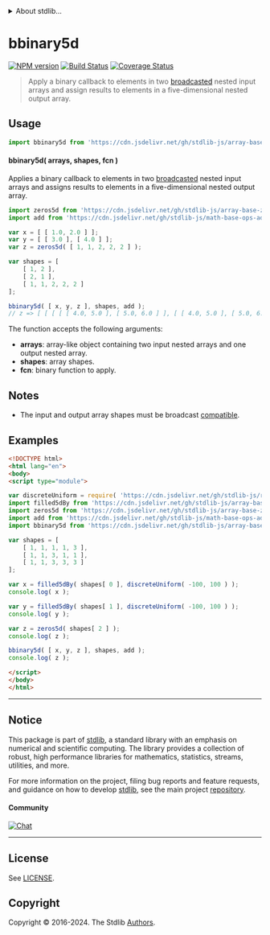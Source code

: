 <!--

@license Apache-2.0

Copyright (c) 2023 The Stdlib Authors.

Licensed under the Apache License, Version 2.0 (the "License");
you may not use this file except in compliance with the License.
You may obtain a copy of the License at

   http://www.apache.org/licenses/LICENSE-2.0

Unless required by applicable law or agreed to in writing, software
distributed under the License is distributed on an "AS IS" BASIS,
WITHOUT WARRANTIES OR CONDITIONS OF ANY KIND, either express or implied.
See the License for the specific language governing permissions and
limitations under the License.

-->


<details>
  <summary>
    About stdlib...
  </summary>
  <p>We believe in a future in which the web is a preferred environment for numerical computation. To help realize this future, we've built stdlib. stdlib is a standard library, with an emphasis on numerical and scientific computation, written in JavaScript (and C) for execution in browsers and in Node.js.</p>
  <p>The library is fully decomposable, being architected in such a way that you can swap out and mix and match APIs and functionality to cater to your exact preferences and use cases.</p>
  <p>When you use stdlib, you can be absolutely certain that you are using the most thorough, rigorous, well-written, studied, documented, tested, measured, and high-quality code out there.</p>
  <p>To join us in bringing numerical computing to the web, get started by checking us out on <a href="https://github.com/stdlib-js/stdlib">GitHub</a>, and please consider <a href="https://opencollective.com/stdlib">financially supporting stdlib</a>. We greatly appreciate your continued support!</p>
</details>

# bbinary5d

[![NPM version][npm-image]][npm-url] [![Build Status][test-image]][test-url] [![Coverage Status][coverage-image]][coverage-url] <!-- [![dependencies][dependencies-image]][dependencies-url] -->

> Apply a binary callback to elements in two [broadcasted][@stdlib/array/base/broadcast-array] nested input arrays and assign results to elements in a five-dimensional nested output array.

<section class="intro">

</section>

<!-- /.intro -->



<section class="usage">

## Usage

```javascript
import bbinary5d from 'https://cdn.jsdelivr.net/gh/stdlib-js/array-base-broadcasted-binary5d@v0.2.2-esm/index.mjs';
```

#### bbinary5d( arrays, shapes, fcn )

Applies a binary callback to elements in two [broadcasted][@stdlib/array/base/broadcast-array] nested input arrays and assigns results to elements in a five-dimensional nested output array.

```javascript
import zeros5d from 'https://cdn.jsdelivr.net/gh/stdlib-js/array-base-zeros5d@esm/index.mjs';
import add from 'https://cdn.jsdelivr.net/gh/stdlib-js/math-base-ops-add@esm/index.mjs';

var x = [ [ 1.0, 2.0 ] ];
var y = [ [ 3.0 ], [ 4.0 ] ];
var z = zeros5d( [ 1, 1, 2, 2, 2 ] );

var shapes = [
    [ 1, 2 ],
    [ 2, 1 ],
    [ 1, 1, 2, 2, 2 ]
];

bbinary5d( [ x, y, z ], shapes, add );
// z => [ [ [ [ [ 4.0, 5.0 ], [ 5.0, 6.0 ] ], [ [ 4.0, 5.0 ], [ 5.0, 6.0 ] ] ] ] ]
```

The function accepts the following arguments:

-   **arrays**: array-like object containing two input nested arrays and one output nested array.
-   **shapes**: array shapes.
-   **fcn**: binary function to apply.

</section>

<!-- /.usage -->

<section class="notes">

## Notes

-   The input and output array shapes must be broadcast [compatible][@stdlib/ndarray/base/broadcast-shapes].

</section>

<!-- /.notes -->

<section class="examples">

## Examples

<!-- eslint no-undef: "error" -->

```html
<!DOCTYPE html>
<html lang="en">
<body>
<script type="module">

var discreteUniform = require( 'https://cdn.jsdelivr.net/gh/stdlib-js/random-base-discrete-uniform' ).factory;
import filled5dBy from 'https://cdn.jsdelivr.net/gh/stdlib-js/array-base-filled5d-by@esm/index.mjs';
import zeros5d from 'https://cdn.jsdelivr.net/gh/stdlib-js/array-base-zeros5d@esm/index.mjs';
import add from 'https://cdn.jsdelivr.net/gh/stdlib-js/math-base-ops-add@esm/index.mjs';
import bbinary5d from 'https://cdn.jsdelivr.net/gh/stdlib-js/array-base-broadcasted-binary5d@v0.2.2-esm/index.mjs';

var shapes = [
    [ 1, 1, 1, 1, 3 ],
    [ 1, 1, 3, 1, 1 ],
    [ 1, 1, 3, 3, 3 ]
];

var x = filled5dBy( shapes[ 0 ], discreteUniform( -100, 100 ) );
console.log( x );

var y = filled5dBy( shapes[ 1 ], discreteUniform( -100, 100 ) );
console.log( y );

var z = zeros5d( shapes[ 2 ] );
console.log( z );

bbinary5d( [ x, y, z ], shapes, add );
console.log( z );

</script>
</body>
</html>
```

</section>

<!-- /.examples -->

<!-- Section for related `stdlib` packages. Do not manually edit this section, as it is automatically populated. -->

<section class="related">

</section>

<!-- /.related -->

<!-- Section for all links. Make sure to keep an empty line after the `section` element and another before the `/section` close. -->


<section class="main-repo" >

* * *

## Notice

This package is part of [stdlib][stdlib], a standard library with an emphasis on numerical and scientific computing. The library provides a collection of robust, high performance libraries for mathematics, statistics, streams, utilities, and more.

For more information on the project, filing bug reports and feature requests, and guidance on how to develop [stdlib][stdlib], see the main project [repository][stdlib].

#### Community

[![Chat][chat-image]][chat-url]

---

## License

See [LICENSE][stdlib-license].


## Copyright

Copyright &copy; 2016-2024. The Stdlib [Authors][stdlib-authors].

</section>

<!-- /.stdlib -->

<!-- Section for all links. Make sure to keep an empty line after the `section` element and another before the `/section` close. -->

<section class="links">

[npm-image]: http://img.shields.io/npm/v/@stdlib/array-base-broadcasted-binary5d.svg
[npm-url]: https://npmjs.org/package/@stdlib/array-base-broadcasted-binary5d

[test-image]: https://github.com/stdlib-js/array-base-broadcasted-binary5d/actions/workflows/test.yml/badge.svg?branch=v0.2.2
[test-url]: https://github.com/stdlib-js/array-base-broadcasted-binary5d/actions/workflows/test.yml?query=branch:v0.2.2

[coverage-image]: https://img.shields.io/codecov/c/github/stdlib-js/array-base-broadcasted-binary5d/main.svg
[coverage-url]: https://codecov.io/github/stdlib-js/array-base-broadcasted-binary5d?branch=main

<!--

[dependencies-image]: https://img.shields.io/david/stdlib-js/array-base-broadcasted-binary5d.svg
[dependencies-url]: https://david-dm.org/stdlib-js/array-base-broadcasted-binary5d/main

-->

[chat-image]: https://img.shields.io/gitter/room/stdlib-js/stdlib.svg
[chat-url]: https://app.gitter.im/#/room/#stdlib-js_stdlib:gitter.im

[stdlib]: https://github.com/stdlib-js/stdlib

[stdlib-authors]: https://github.com/stdlib-js/stdlib/graphs/contributors

[umd]: https://github.com/umdjs/umd
[es-module]: https://developer.mozilla.org/en-US/docs/Web/JavaScript/Guide/Modules

[deno-url]: https://github.com/stdlib-js/array-base-broadcasted-binary5d/tree/deno
[deno-readme]: https://github.com/stdlib-js/array-base-broadcasted-binary5d/blob/deno/README.md
[umd-url]: https://github.com/stdlib-js/array-base-broadcasted-binary5d/tree/umd
[umd-readme]: https://github.com/stdlib-js/array-base-broadcasted-binary5d/blob/umd/README.md
[esm-url]: https://github.com/stdlib-js/array-base-broadcasted-binary5d/tree/esm
[esm-readme]: https://github.com/stdlib-js/array-base-broadcasted-binary5d/blob/esm/README.md
[branches-url]: https://github.com/stdlib-js/array-base-broadcasted-binary5d/blob/main/branches.md

[stdlib-license]: https://raw.githubusercontent.com/stdlib-js/array-base-broadcasted-binary5d/main/LICENSE

[@stdlib/array/base/broadcast-array]: https://github.com/stdlib-js/array-base-broadcast-array/tree/esm

[@stdlib/ndarray/base/broadcast-shapes]: https://github.com/stdlib-js/ndarray-base-broadcast-shapes/tree/esm

</section>

<!-- /.links -->
